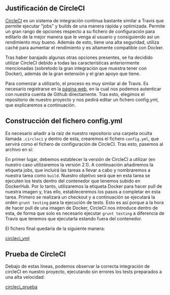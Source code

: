 ## Justificación de CircleCI

[CircleCI](https://circleci.com/product/) es un sistema de integración continua bastante similar a Travis que permite ejecutar "jobs" y builds de una manera rápida y optimizada. Permite un gran rango de opciones respecto a su fichero de configuración para editarlo de la mejor manera que le venga al usuario y consiguiendo así un rendimiento muy bueno. Además de esto, tiene una alta seguridad, utiliza caché para aumentar el rendimiento y es altamente compatible con Docker.

Tras haber barajado algunas otras opciones presentes, se ha decidido utilizar CircleCI debido a todas las características anteriormente mencionadas (sobretodo la gran integración que muestra tener con Docker), además de la gran extensión y el gran apoyo que tiene.

Para comenzar a utilizarlo, el proceso es muy similar al de Travis. Es necesario registrarse en la [página web](https://circleci.com/signup), en la cual nos podemos autenticar con nuestra cuenta de Github directamente. Tras esto, elegimos el repositorio de nuestro proyecto y nos pedirá editar un fichero config.yml, que explicaremos a continuación.

## Construcción del fichero config.yml

Es necesario añadir a la raíz de nuestro repositorio una carpeta oculta llamada `.circleci` y dentro de esta, crearemos el fichero `config.yml`, que servirá como el fichero de configuración de CircleCI. Tras esto, pasemos al archivo en sí:

En primer lugar, debemos establecer la versión de CircleCI a utilizar (en nuestro caso utilizaremos la versión 2.1).
A continuación añadiremos la etiqueta jobs, que incluirá las tareas a llevar a cabo y nombraremos a nuestra tarea como `build`. Nuestro objetivo será que en esta tarea se ejecuten los tests dentro del contenedor que tenemos subido en DockerHub. Por lo tanto, utilizaremos la etiqueta Docker para hacer pull de nuestra imagen y, tras ello, estableceremos los pasos a completar en esta tarea. Primero se realizará un checkout y a continuación se ejecutará la orden `grunt testing` para la ejecución de tests. Esto es así porque a la hora de hacer pull de una imagen de Docker, CircleCI nos introduce dentro de esta, de forma que solo es necesario ejecutar `grunt testing` a diferencia de Travis que tenemos que ejecutarla estando fuera del contenedor.

El fichero final quedaría de la siguiente manera:

[circleci_yml](https://github.com/Megatorpon/Apus/blob/main/docs/img/circleci_yml.png)

## Prueba de CircleCI

Debajo de estas líneas, podemos observar la correcta integración de circleCI en nuestro proyecto, ejecutando sin errores los tests preparados a una alta velocidad:

[circleci_prueba](https://github.com/Megatorpon/Apus/blob/main/docs/img/circleci_prueba.png)
